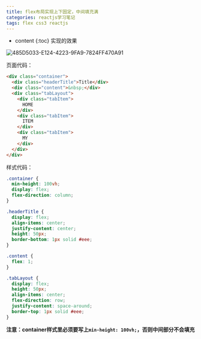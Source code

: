 ```yaml
---
title: flex布局实现上下固定，中间填充满
categories: reactjs学习笔记
tags: flex css3 reactjs
---
```


* content
{:toc}
实现的效果

![485D5033-E124-4223-9FA9-7824FF470A91](https://tomoya92.github.io/imgs/485D5033-E124-4223-9FA9-7824FF470A91.png)




页面代码：

```html
<div class="container">
  <div class="headerTitle">Title</div>
  <div class="content">&nbsp;</div>
  <div class="tabLayout">
    <div class="tabItem">
      HOME
    </div>
    <div class="tabItem">
      ITEM
    </div>
    <div class="tabItem">
      MY
    </div>
  </div>
</div>
```

样式代码：

```css
.container {
  min-height: 100vh;
  display: flex;
  flex-direction: column;
}

.headerTitle {
  display: flex;
  align-items: center;
  justify-content: center;
  height: 50px;
  border-bottom: 1px solid #eee;
}

.content {
  flex: 1;
}

.tabLayout {
  display: flex;
  height: 50px;
  align-items: center;
  flex-direction: row;
  justify-content: space-around;
  border-top: 1px solid #eee;
}

```

**注意：container样式里必须要写上`min-height: 100vh;`，否则中间部分不会填充**
